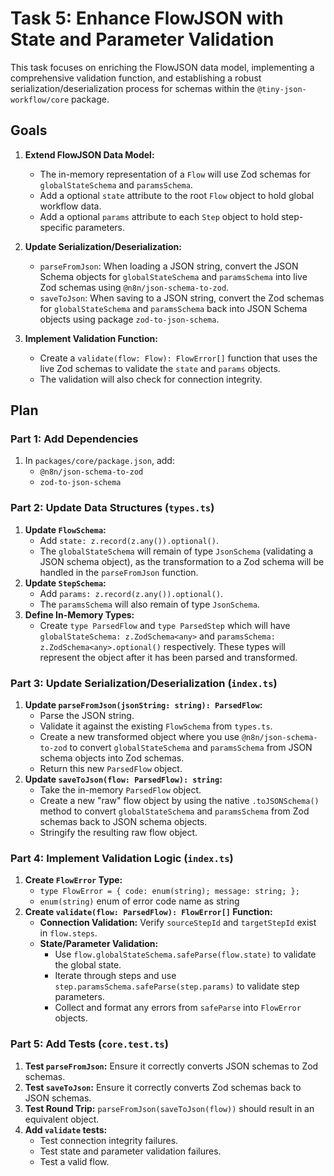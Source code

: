 # Task 5: Enhance FlowJSON with State and Parameter Validation

This task focuses on enriching the FlowJSON data model, implementing a comprehensive validation function, and establishing a robust serialization/deserialization process for schemas within the `@tiny-json-workflow/core` package.

## Goals

1.  **Extend FlowJSON Data Model:**

    - The in-memory representation of a `Flow` will use Zod schemas for `globalStateSchema` and `paramsSchema`.
    - Add a optional `state` attribute to the root `Flow` object to hold global workflow data.
    - Add a optional `params` attribute to each `Step` object to hold step-specific parameters.

2.  **Update Serialization/Deserialization:**

    - `parseFromJson`: When loading a JSON string, convert the JSON Schema objects for `globalStateSchema` and `paramsSchema` into live Zod schemas using `@n8n/json-schema-to-zod`.
    - `saveToJson`: When saving to a JSON string, convert the Zod schemas for `globalStateSchema` and `paramsSchema` back into JSON Schema objects using package `zod-to-json-schema`.

3.  **Implement Validation Function:**
    - Create a `validate(flow: Flow): FlowError[]` function that uses the live Zod schemas to validate the `state` and `params` objects.
    - The validation will also check for connection integrity.

## Plan

### Part 1: Add Dependencies

1.  In `packages/core/package.json`, add:
    - `@n8n/json-schema-to-zod`
    - `zod-to-json-schema`

### Part 2: Update Data Structures (`types.ts`)

1.  **Update `FlowSchema`:**
    - Add `state: z.record(z.any()).optional()`.
    - The `globalStateSchema` will remain of type `JsonSchema` (validating a JSON schema object), as the transformation to a Zod schema will be handled in the `parseFromJson` function.
2.  **Update `StepSchema`:**
    - Add `params: z.record(z.any()).optional()`.
    - The `paramsSchema` will also remain of type `JsonSchema`.
3.  **Define In-Memory Types:**
    - Create `type ParsedFlow` and `type ParsedStep` which will have `globalStateSchema: z.ZodSchema<any>` and `paramsSchema: z.ZodSchema<any>.optional()` respectively. These types will represent the object after it has been parsed and transformed.

### Part 3: Update Serialization/Deserialization (`index.ts`)

1.  **Update `parseFromJson(jsonString: string): ParsedFlow`:**
    - Parse the JSON string.
    - Validate it against the existing `FlowSchema` from `types.ts`.
    - Create a new transformed object where you use `@n8n/json-schema-to-zod` to convert `globalStateSchema` and `paramsSchema` from JSON schema objects into Zod schemas.
    - Return this new `ParsedFlow` object.
2.  **Update `saveToJson(flow: ParsedFlow): string`:**
    - Take the in-memory `ParsedFlow` object.
    - Create a new "raw" flow object by using the native `.toJSONSchema()` method to convert `globalStateSchema` and `paramsSchema` from Zod schemas back to JSON schema objects.
    - Stringify the resulting raw flow object.

### Part 4: Implement Validation Logic (`index.ts`)

1.  **Create `FlowError` Type:**
    - `type FlowError = { code: enum(string); message: string; };`
    - `enum(string)` enum of error code name as string
2.  **Create `validate(flow: ParsedFlow): FlowError[]` Function:**
    - **Connection Validation:** Verify `sourceStepId` and `targetStepId` exist in `flow.steps`.
    - **State/Parameter Validation:**
      - Use `flow.globalStateSchema.safeParse(flow.state)` to validate the global state.
      - Iterate through steps and use `step.paramsSchema.safeParse(step.params)` to validate step parameters.
      - Collect and format any errors from `safeParse` into `FlowError` objects.

### Part 5: Add Tests (`core.test.ts`)

1.  **Test `parseFromJson`:** Ensure it correctly converts JSON schemas to Zod schemas.
2.  **Test `saveToJson`:** Ensure it correctly converts Zod schemas back to JSON schemas.
3.  **Test Round Trip:** `parseFromJson(saveToJson(flow))` should result in an equivalent object.
4.  **Add `validate` tests:**
    - Test connection integrity failures.
    - Test state and parameter validation failures.
    - Test a valid flow.
